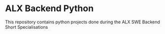 # ALX Backend Python

This repository contains python  projects done during the ALX SWE Backend Short Specialisations
